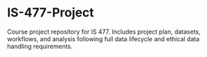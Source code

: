 # IS-477-Project
Course project repository for IS 477. Includes project plan, datasets, workflows, and analysis following full data lifecycle and ethical data handling requirements.
